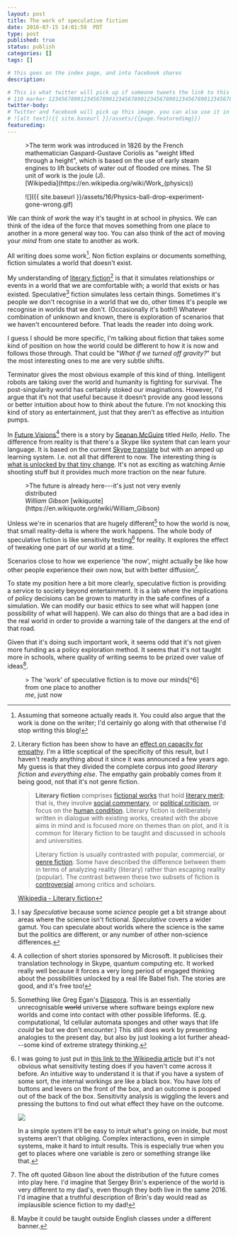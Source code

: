 ```yaml
---
layout: post
title: The work of speculative fiction
date: 2016-07-15 14:01:59  PDT
type: post
published: true
status: publish
categories: []
tags: []

# this goes on the index page, and into facebook shares
description:

# This is what twitter will pick up if someone tweets the link to this page
# 110 marker 1234567890123456789012345678901234567890123456789012345678901234567890123456789012345678901234567890123456789
twitter-body:
# Twitter and facebook will pick up this image. you can also use it in a post with:
# ![alt text]({{ site.baseurl }}/assets/{{page.featuredimg}})
featuredimg:
---
```


<figure class="half-width left">
>The term work was introduced in 1826 by the French mathematician Gaspard-Gustave Coriolis as "weight lifted through a height", which is based on the use of early steam engines to lift buckets of water out of flooded ore mines. The SI unit of work is the joule (J).
<figcaption>
[Wikipedia](https://en.wikipedia.org/wiki/Work_(physics))
</figcaption>
</figure>

<figure class="half-width right">
![]({{ site.baseurl }}/assets/16/Physics-ball-drop-experiment-gone-wrong.gif)
</figure>


We can think of _work_ the way it's taught in at school in physics. We can think of the idea of the force that moves something from one place to another in a more general way too. You can also think of the act of moving your _mind_ from one state to another as work.

All writing does some work[^1]. Non fiction explains or documents something, fiction simulates a world that doesn't exist.

My understanding of [literary fiction](https://en.wikipedia.org/wiki/Literary_fiction)[^lit] is that it simulates relationships or events in a world that we are comfortable with; a world that exists or has existed.
Speculative[^sf] fiction simulates less certain things. Sometimes it's people we don't recognise in a world that we do, other times it's people we recognise in worlds that we don't. (Occasionally it's both!) Whatever combination of unknown and known, there is exploration of scenarios that we haven't encountered before. That leads the reader into doing work.

I guess I should be more specific, I'm talking about fiction that takes some kind of position on how the world could be different to how it is now and follows those through. That could be "_What if we turned off gravity?_" but the most interesting ones to me are very subtle shifts.

Terminator gives the most obvious example of this kind of thing. Intelligent robots are taking over the world and humanity is fighting for survival. The post-singularity world has certainly stoked our imaginations. However, I'd argue that it’s not that useful because it doesn’t provide any good lessons or better intuition about how to think about the future. I’m not knocking this kind of story as entertainment, just that they aren’t as effective as intuition pumps.

In [Future Visions](http://amzn.to/29KASJy)[^2] there is a story by [Seanan McGuire](http://seananmcguire.com/) titled _Hello, Hello_. The difference from reality is that there's a Skype like system that can learn your language. It is based on the current [Skype translate](https://www.skype.com/en/features/skype-translator/) but with an amped up learning system. I.e. not all that different to now. The interesting thing is [what is unlocked by that tiny change](https://notionparallax.co.uk/2016/progress-enabling-more-progress). It's not as exciting as watching Arnie shooting stuff but it provides much more traction on the near future.

<figure class="half-width right">
>The future is already here---it's just not very evenly distributed
<figcaption >
<cite>William Gibson</cite> [wikiquote](https://en.wikiquote.org/wiki/William_Gibson)
</figcaption>
</figure>

Unless we're in scenarios that are hugely different[^3] to how the world is now, that small reality-delta is where the work happens. The whole body of speculative fiction is like sensitivity testing[^4] for reality. It explores the effect of tweaking one part of our world at a time.

Scenarios close to how we experience 'the now', might actually be like how other people experience their own now, but with better diffusion[^5].

To state my position here a bit more clearly, speculative fiction is providing a service to society beyond entertainment. It is a lab where the implications of policy decisions can be grown to maturity in the safe confines of a simulation. We can modify our basic ethics to see what will happen (one possibility of what will happen). We can also do things that are a bad idea in the real world in order to provide a warning tale of the dangers at the end of that road.

Given that it's doing such important work, it seems odd that it's not given more funding as a policy exploration method. It seems that it's not taught more in schools, where quality of writing seems to be prized over value of ideas[^schools].

<figure>
> The 'work' of speculative fiction is to move our minds[^6] from one place to another
<figcaption >
<cite>me</cite>, just now
</figcaption>
</figure>

[^schools]: Maybe it could be taught outside English classes under a different banner.

[^6]: This opens up a realm of SF physics. Certain minds are more easily moved (less inertia), but different minds would be moved by different amounts. Stories would have different abilities to move minds per page, perhaps this could be thought of as power? And so on.


[^5]: The oft quoted Gibson line about the distribution of the future comes into play here. I'd imagine that Sergey Brin's experience of the world is very different to my dad's, even though they both live in the same 2016. I'd imagine that a truthful description of Brin's day would read as implausible science fiction to my dad!

[^4]: I was going to just put in [this link to the Wikipedia article](https://en.wikipedia.org/wiki/Sensitivity_analysis) but it's not obvious what sensitivity testing does if you haven't come across it before. An intuitive way to understand it is that if you have a system of some sort, the internal workings are like a black box. You have _lots_ of buttons and levers on the front of the box, and an outcome is pooped out of the back of the box. Sensitivity analysis is wiggling the levers and pressing the buttons to find out what effect they have on the outcome.

    [![](https://upload.wikimedia.org/wikipedia/commons/b/be/Hoekens_linkage_animated.gif)](https://en.wikipedia.org/wiki/Chebyshev%27s_Lambda_Mechanism)

    In a simple system it'll be easy to intuit what's going on inside, but most systems aren't that obliging. Complex interactions, even in simple systems, make it hard to intuit results. This is especially true when you get to places where one variable is zero or something strange like that.


[^3]: Something like Greg Egan's [Diaspora](http://amzn.to/29Q41mW). This is an essentially unrecognisable <strike>world</strike> universe where software beings explore new worlds and come into contact with other possible lifeforms. (E.g. computational, 1d cellular automata sponges and other ways that life _could_ be but we don't encounter.) This still does work by presenting analogies to the present day, but also by just looking a lot further ahead---some kind of extreme strategy thinking.

[^2]: A collection of short stories sponsored by Microsoft. It publicises their translation technology in Skype, quantum computing etc. It worked really well because it forces a very long period of engaged thinking about the possibilities unlocked by a real life Babel fish. The stories are good, and it's free too!

[^1]: Assuming that someone actually reads it. You could also argue that the work is done on the writer; I'd certainly go along with that otherwise I'd stop writing this blog!

[^lit]: Literary fiction has been show to have an [effect on capacity for empathy](http://well.blogs.nytimes.com/2013/10/03/i-know-how-youre-feeling-i-read-chekhov/?_r=0). I'm a little sceptical of the specificity of this result, but I haven't ready anything about it since it was announced a few years ago. My guess is that they divided the complete corpus into _good literary fiction_ and _everything else_. The empathy gain probably comes from it being good, not that it's not genre fiction.

    ><b>Literary fiction</b> comprises <a href="/wiki/Fiction" title="Fiction">fictional works</a> that hold <a href="/wiki/Literary_merit" title="Literary merit">literary merit</a>; that is, they involve <a href="/wiki/Social_commentary" title="Social commentary">social commentary</a>, or <a href="/wiki/Political_criticism" title="Political criticism">political criticism</a>, or focus on the <a href="/wiki/Human_condition" title="Human condition">human condition</a>. Literary fiction is deliberately written in dialogue with existing works, created with the above aims in mind and is focused more on themes than on plot, and it is common for literary fiction to be taught and discussed in schools and universities.
    > 
    >Literary fiction is usually contrasted with popular, commercial, or <a href="/wiki/Genre_fiction" title="Genre fiction">genre fiction</a>. Some have described the difference between them in terms of analyzing reality (literary) rather than escaping reality (popular). The contrast between these two subsets of fiction is <a href="/wiki/Western_canon#Debate" title="Western canon">controversial</a> among critics and scholars.

    [Wikipedia - Literary fiction](https://en.wikipedia.org/wiki/Literary_fiction)

[^sf]: I say _Speculative_ because some _science_ people get a bit strange about areas where the science isn't fictional. _Speculative_ covers a wider gamut. You can speculate about worlds where the science is the same but the politics are different, or any number of other non-science differences.